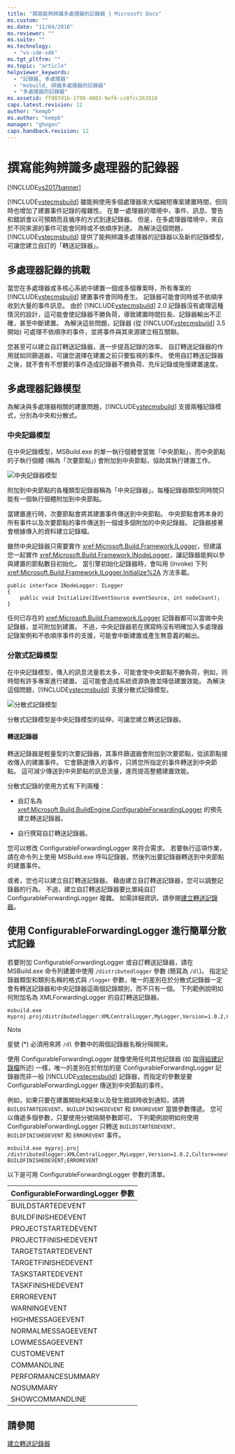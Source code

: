 ```yaml
---
title: "撰寫能夠辨識多處理器的記錄器 | Microsoft Docs"
ms.custom: ""
ms.date: "11/04/2016"
ms.reviewer: ""
ms.suite: ""
ms.technology: 
  - "vs-ide-sdk"
ms.tgt_pltfrm: ""
ms.topic: "article"
helpviewer_keywords: 
  - "記錄器, 多處理器"
  - "msbuild, 辨識多處理器的記錄器"
  - "多處理器的記錄器"
ms.assetid: ff987d1b-1798-4803-9ef6-cc8fcc263516
caps.latest.revision: 12
author: "kempb"
ms.author: "kempb"
manager: "ghogen"
caps.handback.revision: 12
---
```

# 撰寫能夠辨識多處理器的記錄器
[!INCLUDE[vs2017banner](../code-quality/includes/vs2017banner.md)]

[!INCLUDE[vstecmsbuild](../extensibility/internals/includes/vstecmsbuild_md.md)] 雖能夠使用多個處理器來大幅縮短專案建置時間，但同時也增加了建置事件記錄的複雜性。  在單一處理器的環境中，事件、訊息、警告和錯誤會以可預期而且循序的方式到達記錄器。  但是，在多處理器環境中，來自於不同來源的事件可能會同時或不依順序到達。  為解決這個問題，[!INCLUDE[vstecmsbuild](../extensibility/internals/includes/vstecmsbuild_md.md)] 提供了能夠辨識多處理器的記錄器以及新的記錄模型，可讓您建立自訂的「轉送記錄器」。  
  
## 多處理器記錄的挑戰  
 當您在多處理器或多核心系統中建置一個或多個專案時，所有專案的 [!INCLUDE[vstecmsbuild](../extensibility/internals/includes/vstecmsbuild_md.md)] 建置事件會同時產生。  記錄器可能會同時或不依順序收到大量的事件訊息。  由於 [!INCLUDE[vstecmsbuild](../extensibility/internals/includes/vstecmsbuild_md.md)] 2.0 記錄器沒有處理這種情況的設計，這可能會使記錄器不勝負荷，導致建置時間拉長、記錄器輸出不正確，甚至中斷建置。  為解決這些問題，記錄器 \(從 [!INCLUDE[vstecmsbuild](../extensibility/internals/includes/vstecmsbuild_md.md)] 3.5 開始\) 可處理不依順序的事件，並將事件與其來源建立相互關聯。  
  
 您甚至可以建立自訂轉送記錄器，進一步提高記錄的效率。  自訂轉送記錄器的作用就如同篩選器，可讓您選擇在建置之前只要監視的事件。  使用自訂轉送記錄器之後，就不會有不想要的事件造成記錄器不勝負荷、充斥記錄或拖慢建置速度。  
  
## 多處理器記錄模型  
 為解決與多處理器相關的建置問題，[!INCLUDE[vstecmsbuild](../extensibility/internals/includes/vstecmsbuild_md.md)] 支援兩種記錄模式，分別為中央和分散式。  
  
### 中央記錄模型  
 在中央記錄模型，MSBuild.exe 的單一執行個體會當做「中央節點」，而中央節點的子執行個體 \(稱為「次要節點」\) 會附加到中央節點，協助其執行建置工作。  
  
 ![中央記錄器模型](~/docs/msbuild/media/centralnode.png "CentralNode")  
  
 附加到中央節點的各種類型記錄器稱為「中央記錄器」。每種記錄器類型同時間只能有一個執行個體附加到中央節點。  
  
 當建置進行時，次要節點會將其建置事件傳送到中央節點。  中央節點會將本身的所有事件以及次要節點的事件傳送到一個或多個附加的中央記錄器。  記錄器接著會根據傳入的資料建立記錄檔。  
  
 雖然中央記錄器只需要實作 <xref:Microsoft.Build.Framework.ILogger>，但建議您一起實作 <xref:Microsoft.Build.Framework.INodeLogger>，讓記錄器能夠以參與建置的節點數目初始化。  當引擎初始化記錄器時，會叫用 \(Invoke\) 下列 <xref:Microsoft.Build.Framework.ILogger.Initialize%2A> 方法多載。  
  
```  
public interface INodeLogger: ILogger  
{  
    public void Initialize(IEventSource eventSource, int nodeCount);  
}  
```  
  
 任何已存在的 <xref:Microsoft.Build.Framework.ILogger> 記錄器都可以當做中央記錄器，並可附加到建置。  不過，中央記錄器若在撰寫時沒有明確加入多處理器記錄案例和不依順序事件的支援，可能會中斷建置或產生無意義的輸出。  
  
### 分散式記錄模型  
 在中央記錄模型，傳入的訊息流量若太多，可能會使中央節點不勝負荷，例如，同時間有許多專案進行建置。  這可能會造成系統資源負擔並降低建置效能。  為解決這個問題，[!INCLUDE[vstecmsbuild](../extensibility/internals/includes/vstecmsbuild_md.md)] 支援分散式記錄模型。  
  
 ![分散式記錄模型](~/docs/msbuild/media/distnode.png "DistNode")  
  
 分散式記錄模型是中央記錄模型的延伸，可讓您建立轉送記錄器。  
  
#### 轉送記錄器  
 轉送記錄器是輕量型的次要記錄器，其事件篩選器會附加到次要節點，從該節點接收傳入的建置事件。  它會篩選傳入的事件，只將您所指定的事件轉送到中央節點。  這可減少傳送到中央節點的訊息流量，進而提高整體建置效能。  
  
 分散式記錄的使用方式有下列兩種：  
  
-   自訂名為 <xref:Microsoft.Build.BuildEngine.ConfigurableForwardingLogger> 的預先建立轉送記錄器。  
  
-   自行撰寫自訂轉送記錄器。  
  
 您可以修改 ConfigurableForwardingLogger 來符合需求。  若要執行這項作業，請在命令列上使用 MSBuild.exe 呼叫記錄器，然後列出要記錄器轉送到中央節點的建置事件。  
  
 或者，您也可以建立自訂轉送記錄器。  藉由建立自訂轉送記錄器，您可以調整記錄器的行為。  不過，建立自訂轉送記錄器要比單純自訂 ConfigurableForwardingLogger 複雜。  如需詳細資訊，請參閱[建立轉送記錄器](../msbuild/creating-forwarding-loggers.md)。  
  
## 使用 ConfigurableForwardingLogger 進行簡單分散式記錄  
 若要附加 ConfigurableForwardingLogger 或自訂轉送記錄器，請在 MSBuild.exe 命令列建置中使用 `/distributedlogger` 參數 \(簡寫為 `/dl`\)。  指定記錄器類型和類別名稱的格式與 `/logger` 參數，唯一的差別在於分散式記錄器一定會有轉送記錄器和中央記錄器這兩個記錄類別，而不只有一個。  下列範例說明如何附加名為 XMLForwardingLogger 的自訂轉送記錄器。  
  
```  
msbuild.exe myproj.proj/distributedlogger:XMLCentralLogger,MyLogger,Version=1.0.2,Culture=neutral*XMLForwardingLogger,MyLogger,Version=1.0.2,Culture=neutral  
```  
  
> [!NOTE]
>  星號 \(\*\) 必須用來將 `/dl` 參數中的兩個記錄器名稱分隔開來。  
  
 使用 ConfigurableForwardingLogger 就像使用任何其他記錄器 \(如 [取得組建記錄檔](../msbuild/obtaining-build-logs-with-msbuild.md)所述\) 一樣，唯一的差別在於附加的是 ConfigurableForwardingLogger 記錄器而非一般 [!INCLUDE[vstecmsbuild](../extensibility/internals/includes/vstecmsbuild_md.md)] 記錄器，而指定的參數是要 ConfigurableForwardingLogger 傳送到中央節點的事件。  
  
 例如，如果只要在建置開始和結束以及發生錯誤時收到通知，請將 `BUILDSTARTEDEVENT`、`BUILDFINISHEDEVENT` 和 `ERROREVENT` 當做參數傳遞。  您可以傳遞多個參數，只要使用分號隔開參數即可。  下列範例說明如何使用 ConfigurableForwardingLogger 只轉送 `BUILDSTARTEDEVENT`、`BUILDFINISHEDEVENT` 和 `ERROREVENT` 事件。  
  
```  
msbuild.exe myproj.proj /distributedlogger:XMLCentralLogger,MyLogger,Version=1.0.2,Culture=neutral*ConfigureableForwardingLogger,C:\My.dll;BUILDSTARTEDEVENT; BUILDFINISHEDEVENT;ERROREVENT  
```  
  
 以下是可用 ConfigurableForwardingLogger 參數的清單。  
  
|ConfigurableForwardingLogger 參數|  
|-------------------------------------|  
|BUILDSTARTEDEVENT|  
|BUILDFINISHEDEVENT|  
|PROJECTSTARTEDEVENT|  
|PROJECTFINISHEDEVENT|  
|TARGETSTARTEDEVENT|  
|TARGETFINISHEDEVENT|  
|TASKSTARTEDEVENT|  
|TASKFINISHEDEVENT|  
|ERROREVENT|  
|WARNINGEVENT|  
|HIGHMESSAGEEVENT|  
|NORMALMESSAGEEVENT|  
|LOWMESSAGEEVENT|  
|CUSTOMEVENT|  
|COMMANDLINE|  
|PERFORMANCESUMMARY|  
|NOSUMMARY|  
|SHOWCOMMANDLINE|  
  
## 請參閱  
 [建立轉送記錄器](../msbuild/creating-forwarding-loggers.md)